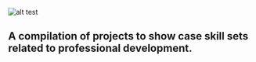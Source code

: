 ![alt test](https://github.com/oc2215/Om-Portfolio/blob/master/20d4b67b-1a26-4c32-907e-0ea578692090_200x200.png) 

## A compilation of projects to show case skill sets related to professional development. 
